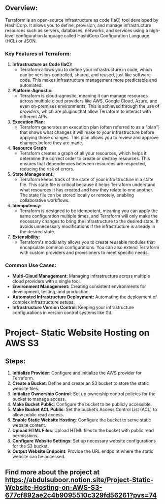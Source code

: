 ## Overview:

Terraform is an open-source infrastructure as code (IaC) tool developed by HashiCorp. It allows you to define, provision, and manage infrastructure resources such as servers, databases, networks, and services using a high-level configuration language called HashiCorp Configuration Language (HCL) or JSON.

### Key Features of Terraform:

1. **Infrastructure as Code (IaC):**
    - Terraform allows you to define your infrastructure in code, which can be version-controlled, shared, and reused, just like software code. This makes infrastructure management more predictable and automated.
2. **Platform-Agnostic:**
    - Terraform is cloud-agnostic, meaning it can manage resources across multiple cloud providers like AWS, Google Cloud, Azure, and even on-premises environments. This is achieved through the use of *providers*, which are plugins that allow Terraform to interact with different APIs.
3. **Execution Plan:**
    - Terraform generates an execution plan (often referred to as a "plan") that shows what changes it will make to your infrastructure before applying those changes. This plan allows you to review and approve changes before they are made.
4. **Resource Graph:**
    - Terraform creates a graph of all your resources, which helps it determine the correct order to create or destroy resources. This ensures that dependencies between resources are respected, reducing the risk of errors.
5. **State Management:**
    - Terraform keeps track of the state of your infrastructure in a state file. This state file is critical because it helps Terraform understand what resources it has created and how they relate to one another. The state file can be stored locally or remotely, enabling collaborative workflows.
6. **Idempotency:**
    - Terraform is designed to be idempotent, meaning you can apply the same configuration multiple times, and Terraform will only make the necessary changes to bring the infrastructure to the desired state. It avoids unnecessary modifications if the infrastructure is already in the desired state.
7. **Extensibility:**
    - Terraform's modularity allows you to create reusable modules that encapsulate common configurations. You can also extend Terraform with custom providers and provisioners to meet specific needs.

### Common Use Cases:

- **Multi-Cloud Management:** Managing infrastructure across multiple cloud providers with a single tool.
- **Environment Management:** Creating consistent environments for development, testing, and production.
- **Automated Infrastructure Deployment:** Automating the deployment of complex infrastructure setups.
- **Infrastructure Version Control:** Keeping your infrastructure configurations in version control systems like Git.

# Project- Static Website Hosting on AWS S3

## Steps:

1. **Initialize Provider**: Configure and initialize the AWS provider for Terraform.
2. **Create a Bucket**: Define and create an S3 bucket to store the static website files.
3. **Initialize Ownership Control**: Set up ownership control policies for the bucket to manage access.
4. **Make Bucket Public**: Configure the bucket to be publicly accessible.
5. **Make Bucket ACL Public**: Set the bucket’s Access Control List (ACL) to allow public read access.
6. **Enable Static Website Hosting**: Configure the bucket to serve static website content.
7. **Upload HTML Files**: Upload HTML files to the bucket with public read permissions.
8. **Configure Website Settings**: Set up necessary website configurations for the S3 bucket.
9. **Output Website Endpoint**: Provide the URL endpoint where the static website can be accessed.

## Find more about the project at https://abdulsuboor.notion.site/Project-Static-Website-Hosting-on-AWS-S3-677cf892ae2c4b9095510c329fd56261?pvs=74
